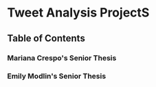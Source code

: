 # Tweet Analysis ProjectS
## Table of Contents
### Mariana Crespo's Senior Thesis
### Emily Modlin's Senior Thesis

